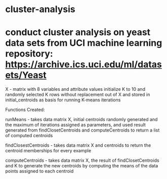 cluster-analysis
================

conduct cluster analysis on yeast data sets from UCI machine learning repository: https://archive.ics.uci.edu/ml/datasets/Yeast
================
X - matrix with 8 variables and attribute values
initialize K to 10 and randomly selected K rows without replacement out of X and stored in initial_centroids as basis for running K-means iterations

Functions Created:

runMeans - takes data matrix X, initial centroids randomly generated and the maximum of iterations assigned as parameters, and used result generated from findClosetCentroids and computeCentroids to return a list of computed centroids

findClosestCentroids - takes data matrix X and centroids to return the centroid memberships for every example

computeCentroids - takes data matrix X, the result of findClosetCentroids and K to generate the new centroids by computing the means of the data points assigned to each centroid

